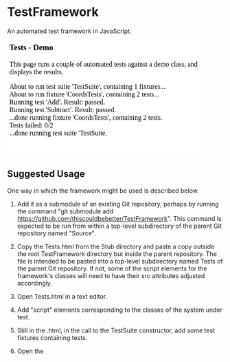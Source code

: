 TestFramework
=============

An automated test framework in JavaScript.

<img src="Screenshot.png" />


Suggested Usage
---------------

One way in which the framework might be used is described below.

1. Add it as a submodule of an existing Git repository, perhaps by running
the command "git submodule add https://github.com/thiscouldbebetter/TestFramework".
This command is expected to be run from within a top-level subdirectory
of the parent Git repository named "Source".

2. Copy the Tests.html from the Stub directory and paste a copy outside
the root TestFramework directory but inside the parent repository.  The
file is intended to be pasted into a top-level subdirectory named Tests
of the parent Git repository.  If not, some of the script elements for
the framework's classes will need to have their src attributes adjusted
accordingly.

3. Open Tests.html in a text editor.

4. Add "script" elements corresponding to the classes of the system under test.

5. Still in the .html, in the call to the TestSuite constructor, add
some test fixtures containing tests.

6. Open the 
